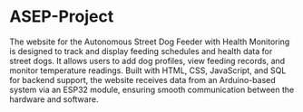 # ASEP-Project

The website for the Autonomous Street Dog Feeder with Health Monitoring is designed to track and display feeding schedules and health data for street dogs. It allows users to add dog profiles, view feeding records, and monitor temperature readings. Built with HTML, CSS, JavaScript, and SQL for backend support, the website receives data from an Arduino-based system via an ESP32 module, ensuring smooth communication between the hardware and software.
